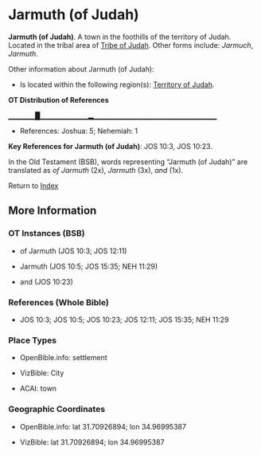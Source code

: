 # Jarmuth (of Judah)
**Jarmuth (of Judah)**. 
A town in the foothills of the territory of Judah. 
Located in the tribal area of [Tribe of Judah](../../../groups/md/acai/Judah.md). 
Other forms include: 
*Jarmuch*, *Jarmuth*. 




Other information about Jarmuth (of Judah):


* Is located within the following region(s): 
[Territory of Judah](TerritoryOfJudah.md). 


**OT Distribution of References**

▁▁▁▁▁█▁▁▁▁▁▁▁▁▁▂▁▁▁▁▁▁▁▁▁▁▁▁▁▁▁▁▁▁▁▁▁▁▁
* References: Joshua: 5; Nehemiah: 1



**Key References for Jarmuth (of Judah)**: 
JOS 10:3, JOS 10:23. 


In the Old Testament (BSB), words representing “Jarmuth (of Judah)” are translated as 
*of Jarmuth* (2x), *Jarmuth* (3x), *and* (1x). 




Return to [Index](00-Index.md)

## More Information

### OT Instances (BSB)

* of Jarmuth (JOS 10:3; JOS 12:11)

* Jarmuth (JOS 10:5; JOS 15:35; NEH 11:29)

* and (JOS 10:23)



### References (Whole Bible)

* JOS 10:3; JOS 10:5; JOS 10:23; JOS 12:11; JOS 15:35; NEH 11:29


### Place Types

* OpenBible.info: settlement

* VizBible: City

* ACAI: town



### Geographic Coordinates

* OpenBible.info: lat 31.70926894; lon 34.96995387

* VizBible: lat 31.70926894; lon 34.96995387




